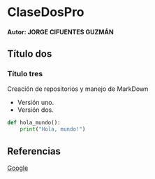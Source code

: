 # ClaseDosPro
#### Autor: JORGE CIFUENTES GUZMÁN
## Título dos
### Título tres
Creación de repositorios y manejo de MarkDown
- Versión uno.
- Versión dos.

```python
def hola_mundo():
    print("Hola, mundo!")
```


  ## Referencias
  [Google](https://www.google.com)
